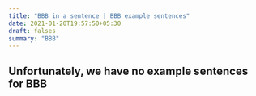 ```yaml
---
title: "BBB in a sentence | BBB example sentences"
date: 2021-01-20T19:57:50+05:30
draft: falses
summary: "BBB"
---
```

## Unfortunately, we have no example sentences for BBB                 
